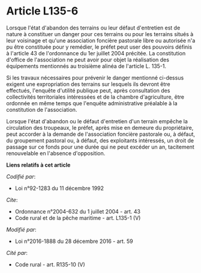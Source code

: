# Article L135-6

Lorsque l'état d'abandon des terrains ou leur défaut d'entretien est de nature à constituer un danger pour ces terrains ou
pour les terrains situés à leur voisinage et qu'une association foncière pastorale libre ou autorisée n'a pu être constituée
pour y remédier, le préfet peut user des pouvoirs définis à l'article 43 de l'ordonnance du 1er juillet 2004 précitée. La
constitution d'office de l'association ne peut avoir pour objet la réalisation des équipements mentionnés au troisième alinéa
de l'article L. 135-1. 

Si les travaux nécessaires pour prévenir le danger mentionné ci-dessus exigent une expropriation des terrains sur lesquels
ils devront être effectués, l'enquête d'utilité publique peut, après consultation des collectivités territoriales intéressées
et de la chambre d'agriculture, être ordonnée en même temps que l'enquête administrative préalable à la constitution de
l'association. 

Lorsque l'état d'abandon ou le défaut d'entretien d'un terrain empêche la circulation des troupeaux, le préfet, après mise en
demeure du propriétaire, peut accorder à la demande de l'association foncière pastorale ou, à défaut, du groupement pastoral
ou, à défaut, des exploitants intéressés, un droit de passage sur ce fonds pour une durée qui ne peut excéder un an,
tacitement renouvelable en l'absence d'opposition.

**Liens relatifs à cet article**

_Codifié par_:

  - Loi n°92-1283 du 11 décembre 1992

_Cite_:

  - Ordonnance n°2004-632 du 1 juillet 2004 - art. 43
  - Code rural et de la pêche maritime - art. L135-1 (V)

_Modifié par_:

  - Loi n°2016-1888 du 28 décembre 2016 - art. 59

_Cité par_:

  - Code rural - art. R135-10 (V)
